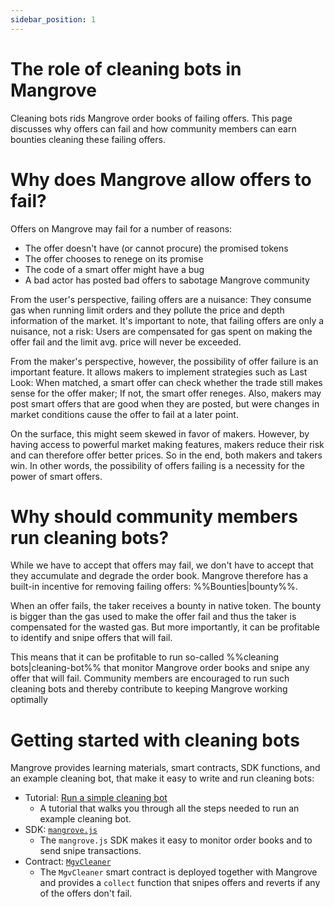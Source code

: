 ```yaml
---
sidebar_position: 1
---
```

# The role of cleaning bots in Mangrove
Cleaning bots rids Mangrove order books of failing offers. This page discusses why offers can fail and how community members can earn bounties cleaning these failing offers.

# Why does Mangrove allow offers to fail?
Offers on Mangrove may fail for a number of reasons:

* The offer doesn't have (or cannot procure) the promised tokens
* The offer chooses to renege on its promise
* The code of a smart offer might have a bug
* A bad actor has posted bad offers to sabotage Mangrove community

From the user's perspective, failing offers are a nuisance: They consume gas when running limit orders and they pollute the price and depth information of the market. It's important to note, that failing offers are only a nuisance, not a risk: Users are compensated for gas spent on making the offer fail and the limit avg. price will never be exceeded.

From the maker's perspective, however, the possibility of offer failure is an important feature. It allows makers to implement strategies such as Last Look: When matched, a smart offer can check whether the trade still makes sense for the offer maker; If not, the smart offer reneges. Also, makers may post smart offers that are good when they are posted, but were changes in market conditions cause the offer to fail at a later point.

On the surface, this might seem skewed in favor of makers. However, by having access to powerful market making features, makers reduce their risk and can therefore offer better prices. So in the end, both makers and takers win.
In other words, the possibility of offers failing is a necessity for the power of smart offers.


# Why should community members run cleaning bots?
While we have to accept that offers may fail, we don't have to accept that they accumulate and degrade the order book. Mangrove therefore has a built-in incentive for removing failing offers: %%Bounties|bounty%%.

When an offer fails, the taker receives a bounty in native token. The bounty is bigger than the gas used to make the offer fail and thus the taker is compensated for the wasted gas. But more importantly, it can be profitable to identify and snipe offers that will fail.

This means that it can be profitable to run so-called %%cleaning bots|cleaning-bot%% that monitor Mangrove order books and snipe any offer that will fail. Community members are encouraged to run such cleaning bots and thereby contribute to keeping Mangrove working optimally


# Getting started with cleaning bots
Mangrove provides learning materials, smart contracts, SDK functions, and an example cleaning bot, that make it easy to write and run cleaning bots:

- Tutorial: [Run a simple cleaning bot](../getting-started/run-a-simple-cleaning-bot)
  - A tutorial that walks you through all the steps needed to run an example cleaning bot.
- SDK: [`mangrove.js`](../../SDK/README.md)
  - The `mangrove.js` SDK makes it easy to monitor order books and to send snipe transactions.
- Contract: [`MgvCleaner`](https://github.com/mangrovedao/mangrove-core/blob/9d117a3be278fa1bb35e0562fc6ed8447ca90ec1/src/periphery/MgvCleaner.sol)
  - The `MgvCleaner` smart contract is deployed together with Mangrove and provides a `collect` function that snipes  offers and reverts if any of the offers don't fail.
